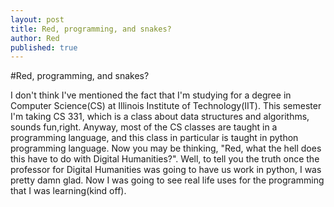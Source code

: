 ```yaml
---
layout: post
title: Red, programming, and snakes?
author: Red
published: true
---
```


#Red, programming, and snakes?

I don't think I've mentioned the fact that I'm studying for a degree in Computer Science(CS) at Illinois Institute of 
Technology(IIT).  This semester I'm taking CS 331, which is a class about data structures and algorithms, sounds fun,right.
Anyway, most of the CS classes are taught in a programming language, and this class in particular is taught in python programming language. 
Now you may be thinking, "Red, what the hell does this have to do with Digital Humanities?".  Well, to tell you the truth once the professor for Digital Humanities was going to have us work in python, I was pretty damn glad. Now I was going to see real life uses for the programming that I was learning(kind off).  

